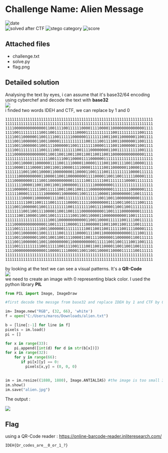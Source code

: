 
# Challenge Name: Alien Message

![date](https://img.shields.io/badge/date-03.08.2021-brightgreen.svg)  
![solved after CTF](https://img.shields.io/badge/solved-after%20CTF-red.svg) 
![stego category](https://img.shields.io/badge/category-stego-lightgrey.svg)
![score](https://img.shields.io/badge/score-150-blue.svg)


## Attached files
- challenge.txt
- solve.py
- flag.png



## Detailed solution
Analysing the text by eyes, i can assume that it's base32/64 encoding  
using cyberchef and decode the text with **base32**  
![](images/1.png)   
i finded two words IDEH and CTF, we can replace by 1 and 0  

```
111111111111111111111111111111111111111111111111111111111111111111
111111111111111111111111111111111111111111111111111111111111111111
111100000000000000110011110011111100001111000011000000000000001111
111100111111111100110011111111110000111111111111001111111111001111
111100110000001100111100111111000000111111110011001100000011001111
111100110000001100110000111111111111001111001111001100000011001111
111100110000001100111100000011001111111100001111001100000011001111
111100111111111100111100111111110011110000000011001111111111001111
111100000000000000110011001100110011001100110011000000000000001111
111111111111111111110011110011000011110000001111111111111111111111
111100110000110000001111001111000011000011110011001111001100001111
111100001111000011001100110000111100001111110011000000110000111111
111111110011001100001100000000110000110011110011111111110000111111
111111000000000011000011001100000000111100001100110011111100001111
111100000000111100110000000000111111001111110011111111000011111111
111111110000110011001100110000001111111100000000111111111111111111
111100000011111100111111001100110011110000000000111111110000001111
111111000011111111000000110000001100111111000011000000001100111111
111111110000110000001111001111111111111111001100110000000000111111
111111111100110011110011111100001111110000000011110011001111001111
111100110000001100111111111100111111110011110000110011001111111111
111111110011001111000011001100111100000000001100111100000000111111
111111001100001100110011111111001100110000110000000000110011111111
111111111111111111110011000000000000110011000011111100111100111111
111100000000000000110011111100001111000000110011001100111100111111
111100111111111100110000001111111111001100110011111100111100001111
111100110000001100111111001111110000111100110000000000001111001111
111100110000001100110011001111000011001111000000110000001100111111
111100110000001100110000000011000000000011111100110011110011001111
111100111111111100111111001111001111001100110000110011001100111111
111100000000000000110000111100001100110011000011000011111100111111
111111111111111111111111111111111111111111111111111111111111111111
111111111111111111111111111111111111111111111111111111111111111111  
```

by looking at the text we can see a visual patterns. It's a **QR-Code**  
![](https://www.adafruit.com/adablog/wp-content/uploads/2012/02/anatomy-qr.png)     
we need to create an image with 0 representing black color. I used the python library **PIL**  
```python 
from PIL import Image, ImageDraw

#first decode the messge from base32 and replace IDEH by 1 and CTF by 0 (cyberchef cs im bad with py xd) -> alien.txt

im= Image.new("RGB", (32, 66), 'white')
f = open("C:/Users/maros/Downloads/alien.txt")

b = [line[:-1] for line in f]
pixels = im.load()
pi = []

for x in range(33):
    pi.append([int(d) for d in str(b[x])])
for x in range(32):   
    for y in range(66):
       if pi[x][y] == 0:
         pixels[x,y] = (0, 0, 0)    

     
im = im.resize((1880, 1880), Image.ANTIALIAS) #the image is too small 32x65
im.show()
im.save("alien.jpg")
```
The output :

![](images/flag.png) 

## Flag
using a QR-Code reader : https://online-barcode-reader.inliteresearch.com/
```
IDEH{Qr_codes_are__0_or_1_?}
```
